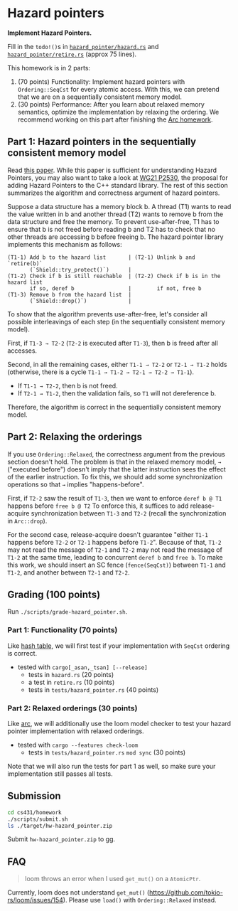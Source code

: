 # Hazard pointers
**Implement Hazard Pointers.**

Fill in the `todo!()`s in
[`hazard_pointer/hazard.rs`](../src/hazard_pointer/hazard.rs) and
[`hazard_pointer/retire.rs`](../src/hazard_pointer/retire.rs)
(approx 75 lines).

This homework is in 2 parts:
1. (70 points) Functionality:
   Implement hazard pointers with `Ordering::SeqCst` for every atomic access.
   With this, we can pretend that we are on a sequentially consistent memory model.
2. (30 points) Performance:
   After you learn about relaxed memory semantics,
   optimize the implementation by relaxing the ordering.
   We recommend working on this part after finishing the [Arc homework](./arc.md).


## Part 1: Hazard pointers in the sequentially consistent memory model

Read [this paper](https://ieeexplore.ieee.org/document/1291819).
While this paper is sufficient for understanding Hazard Pointers,
you may also want to take a look at [WG21 P2530](https://wg21.link/p2530),
the proposal for adding Hazard Pointers to the C++ standard library.
The rest of this section summarizes the algorithm and correctness argument of hazard pointers.


Suppose a data structure has a memory block b.
A thread (T1) wants to read the value written in b and
another thread (T2) wants to remove b from the data structure and free the memory.
To prevent use-after-free,
T1 has to ensure that b is not freed before reading b and
T2 has to check that no other threads are accessing b before freeing b.
The hazard pointer library implements this mechanism as follows:

```
(T1-1) Add b to the hazard list       | (T2-1) Unlink b and `retire(b)`
       (`Shield::try_protect()`)      |
(T1-2) Check if b is still reachable  | (T2-2) Check if b is in the hazard list
       if so, deref b                 |        if not, free b
(T1-3) Remove b from the hazard list  |
       (`Shield::drop()`)             |
```

To show that the algorithm prevents use-after-free,
let's consider all possible interleavings of each step
(in the sequentially consistent memory model).

First, if `T1-3 → T2-2` (`T2-2` is executed after `T1-3`),
then b is freed after all accesses.

Second, in all the remaining cases,
either `T1-1 → T2-2` or `T2-1 → T1-2` holds
(otherwise, there is a cycle `T1-1 → T1-2 → T2-1 → T2-2 → T1-1`).
- If `T1-1 → T2-2`, then b is not freed.
- If `T2-1 → T1-2`, then the validation fails, so `T1` will not dereference b.

Therefore, the algorithm is correct in the sequentially consistent memory model.


## Part 2: Relaxing the orderings

If you use `Ordering::Relaxed`,
the correctness argument from the previous section doesn't hold.
The problem is that in the relaxed memory model,
`→` ("executed before") doesn't imply that
the latter instruction sees the effect of the earlier instruction.
To fix this, we should add some synchronization operations
so that `→` implies "happens-before".

First, if `T2-2` saw the result of `T1-3`,
then we want to enforce `deref b @ T1` happens before `free b @ T2`
To enforce this,
it suffices to add release-acquire synchronization between `T1-3` and `T2-2`
(recall the synchronization in `Arc::drop`).

For the second case, release-acquire doesn't guarantee
"either `T1-1` happens before `T2-2` or `T2-1` happens before `T1-2`".
Because of that, `T1-2` may not read the message of `T2-1`
and `T2-2` may not read the message of `T1-2` at the same time,
leading to concurrent `deref b` and `free b`.
To make this work, we should insert an SC fence (`fence(SeqCst)`)
between `T1-1` and `T1-2`, and another between `T2-1` and `T2-2`.
<!-- This should be explained in the lecture.
Recall that an SC fence joins the executing thread's view and the global SC view.
This means that
the view of a thread after executing its SC fence
is entirely included in the view of another thread after its SC fence.
If we insert an SC fence between
`T1-1` and `T1-2`, and another between `T2-1` and `T2-2`,
then either `T1's fence ⊑ T2's fence` or `T2's fence ⊑ T1's fence` holds.
Therefore, `T1-1 ⊑ T2-2` or `T2-1 ⊑ T1-2`.
-->

## Grading (100 points)
Run `./scripts/grade-hazard_pointer.sh`.

### Part 1: Functionality (70 points)
Like [hash table](./hash_table.md), we will first test if your implementation with `SeqCst` ordering is correct.
* tested with `cargo[_asan,_tsan] [--release]`
    * tests in `hazard.rs` (20 points)
    * a test in `retire.rs` (10 points)
    * tests in `tests/hazard_pointer.rs` (40 points)

### Part 2: Relaxed orderings (30 points)
Like [arc](./arc.md), we will additionally use the loom model checker to test your hazard pointer implementation with relaxed orderings.
* tested with `cargo --features check-loom`
    * tests in `tests/hazard_pointer.rs` `mod sync` (30 points)

Note that we will also run the tests for part 1 as well,
so make sure your implementation still passes all tests.

## Submission
```bash
cd cs431/homework
./scripts/submit.sh
ls ./target/hw-hazard_pointer.zip
```
Submit `hw-hazard_pointer.zip` to gg.

## FAQ

> loom throws an error when I used `get_mut()` on a `AtomicPtr`.

Currently, loom does not understand `get_mut()`
(<https://github.com/tokio-rs/loom/issues/154>).
Please use `load()` with `Ordering::Relaxed` instead.
